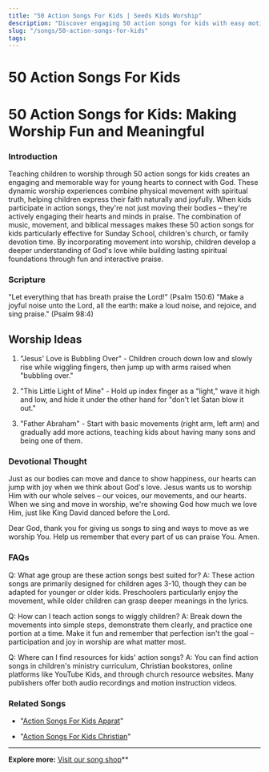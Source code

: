 ```yaml
---
title: "50 Action Songs For Kids | Seeds Kids Worship"
description: "Discover engaging 50 action songs for kids with easy motions and biblical lessons. Perfect for children's worship, Sunday school, and family devotions."
slug: "/songs/50-action-songs-for-kids"
tags:
---
```


# 50 Action Songs For Kids

# 50 Action Songs for Kids: Making Worship Fun and Meaningful

### Introduction
Teaching children to worship through 50 action songs for kids creates an engaging and memorable way for young hearts to connect with God. These dynamic worship experiences combine physical movement with spiritual truth, helping children express their faith naturally and joyfully. When kids participate in action songs, they're not just moving their bodies – they're actively engaging their hearts and minds in praise. The combination of music, movement, and biblical messages makes these 50 action songs for kids particularly effective for Sunday School, children's church, or family devotion time. By incorporating movement into worship, children develop a deeper understanding of God's love while building lasting spiritual foundations through fun and interactive praise.

### Scripture
"Let everything that has breath praise the Lord!" (Psalm 150:6)
"Make a joyful noise unto the Lord, all the earth: make a loud noise, and rejoice, and sing praise." (Psalm 98:4)

## Worship Ideas
1. "Jesus' Love is Bubbling Over" - Children crouch down low and slowly rise while wiggling fingers, then jump up with arms raised when "bubbling over."

2. "This Little Light of Mine" - Hold up index finger as a "light," wave it high and low, and hide it under the other hand for "don't let Satan blow it out."

3. "Father Abraham" - Start with basic movements (right arm, left arm) and gradually add more actions, teaching kids about having many sons and being one of them.

### Devotional Thought
Just as our bodies can move and dance to show happiness, our hearts can jump with joy when we think about God's love. Jesus wants us to worship Him with our whole selves – our voices, our movements, and our hearts. When we sing and move in worship, we're showing God how much we love Him, just like King David danced before the Lord.

Dear God, thank you for giving us songs to sing and ways to move as we worship You. Help us remember that every part of us can praise You. Amen.

### FAQs

Q: What age group are these action songs best suited for?
A: These action songs are primarily designed for children ages 3-10, though they can be adapted for younger or older kids. Preschoolers particularly enjoy the movement, while older children can grasp deeper meanings in the lyrics.

Q: How can I teach action songs to wiggly children?
A: Break down the movements into simple steps, demonstrate them clearly, and practice one portion at a time. Make it fun and remember that perfection isn't the goal – participation and joy in worship are what matter most.

Q: Where can I find resources for kids' action songs?
A: You can find action songs in children's ministry curriculum, Christian bookstores, online platforms like YouTube Kids, and through church resource websites. Many publishers offer both audio recordings and motion instruction videos.

### Related Songs

- "[Action Songs For Kids Aparat](/songs/action-songs-for-kids-aparat/)"

- "[Action Songs For Kids Christian](/songs/action-songs-for-kids-christian/)"

---

**Explore more:** [Visit our song shop](https://seedskidsworship.com/shop)**

<!-- Schema Markup -->
<script type="application/ld+json">
{
  "@context": "https://schema.org",
  "@type": "MusicRecording",
  "name": "50 Action Songs For Kids",
  "byArtist": {
    "@type": "MusicGroup",
    "name": "Seeds Kids Worship"
  },
  "isFamilyFriendly": true,
  "url": "https://seedskidsworship.com/songs/50-action-songs-for-kids/"
}
</script>